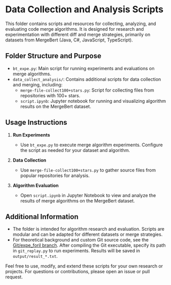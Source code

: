 
# Data Collection and Analysis Scripts

This folder contains scripts and resources for collecting, analyzing, and evaluating code merge algorithms. It is designed for research and experimentation with different diff and merge strategies, primarily on datasets from MergeBert (Java, C#, JavaScript, TypeScript).

## Folder Structure and Purpose

- `bt_expe.py`: Main script for running experiments and evaluations on merge algorithms.
- `data_collect_analysis/`: Contains additional scripts for data collection and merging, including:
  - `merge-file-collect100+stars.py`: Script for collecting files from repositories with 100+ stars.
  - `script.ipynb`: Jupyter notebook for running and visualizing algorithm results on the MergeBert dataset.

## Usage Instructions

1. **Run Experiments**
	- Use `bt_expe.py` to execute merge algorithm experiments. Configure the script as needed for your dataset and algorithm.

2. **Data Collection**
	- Use `merge-file-collect100+stars.py` to gather source files from popular repositories for analysis.

3. **Algorithm Evaluation**
	- Open `script.ipynb` in Jupyter Notebook to view and analyze the results of merge algorithms on the MergeBert dataset.

## Additional Information

- The folder is intended for algorithm research and evaluation. Scripts are modular and can be adapted for different datasets or merge strategies.
- For theoretical background and custom Git source code, see the [Git/expe_foril branch](https://github.com/foriLLL/git/tree/expe_foril). After compiling the Git executable, specify its path in `git_replay.py` to run experiments. Results will be saved in `output/result_*.txt`.

Feel free to use, modify, and extend these scripts for your own research or projects. For questions or contributions, please open an issue or pull request.
